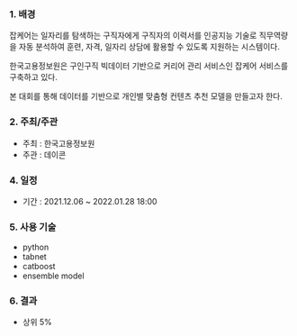 ### 1. 배경 

잡케어는 일자리를 탐색하는 구직자에게 구직자의 이력서를 인공지능 기술로 직무역량을 자동 분석하여 훈련, 자격, 일자리 상담에 활용할 수 있도록 지원하는 시스템이다.

한국고용정보원은 구인구직 빅데이터 기반으로 커리어 관리 서비스인 잡케어 서비스를 구축하고 있다. 

본 대회를 통해 데이터를 기반으로 개인별 맞춤형 컨텐츠 추천 모델을 만들고자 한다.

### 2. 주최/주관

- 주최 : 한국고용정보원
- 주관 : 데이콘


### 4. 일정

- 기간 : 2021.12.06 ~ 2022.01.28 18:00

### 5. 사용 기술

 - python
 - tabnet
 - catboost
 - ensemble model
 
### 6. 결과

- 상위 5%
